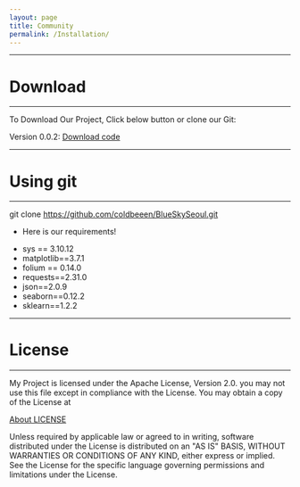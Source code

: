 ```yaml
---
layout: page
title: Community
permalink: /Installation/
---
```


---
# Download
---
To Download Our Project, Click below button or clone our Git:

Version 0.0.2: [Download code](./code/BlueSkySeoulCode_v0.0.2.ipynb)



---
# Using git
---

git clone https://github.com/coldbeeen/BlueSkySeoul.git

* Here is our requirements!

- sys == 3.10.12
- matplotlib==3.7.1
- folium == 0.14.0
- requests==2.31.0
- json==2.0.9
- seaborn==0.12.2
- sklearn==1.2.2



---
# License
---
My Project is licensed under the Apache License, Version 2.0.
you may not use this file except in compliance with the License.
You may obtain a copy of the License at

   [About LICENSE](http://www.apache.org/licenses/LICENSE-2.0)

Unless required by applicable law or agreed to in writing, software
distributed under the License is distributed on an "AS IS" BASIS,
WITHOUT WARRANTIES OR CONDITIONS OF ANY KIND, either express or implied.
See the License for the specific language governing permissions and
limitations under the License.
